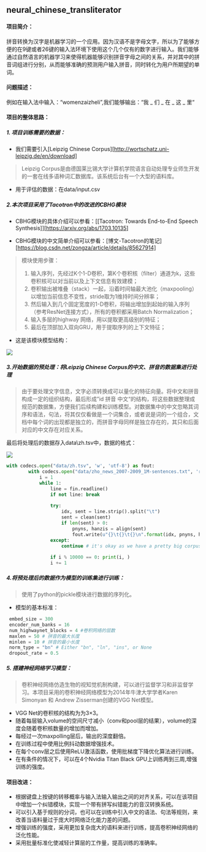## neural_chinese_transliterator

#### 项目简介：

拼音转换为汉字是机器学习的一个应用。因为汉语不是字母文字，所以为了能够方便的在9键或者26键的输入法环境下使用这个几个仅有的数字进行输入。我们能够通过自然语言的机器学习来使得机器能够识别拼音字母之间的关系，并对其中的拼音词组进行分别，从而能够准确的预测用户输入拼音，同时转化为用户所期望的单词。

#### 问题描述：

例如在输入法中输入：“womenzaizheli”,我们能够输出：“我 _ 们 _ 在 _ 这 _ 里“

#### 项目的整体思路：

##### 1. 项目训练需要的数据：

- 我们需要引入[Leipzig Chinese Corpus][http://wortschatz.uni-leipzig.de/en/download]

> Leipzig Corpus是由德国莱比锡大学计算机学院语言自动处理专业师生开发的一套在线多语种词汇数据库。该系统后台有一个大型的语料库。

- 用于评估的数据：在data/input.csv

##### 2.本次项目采用了Tacotron中的改进的CBHG模块

- CBHG模块的具体介绍可以参看：[[Tacotron: Towards End-to-End Speech Synthesis]][https://arxiv.org/abs/1703.10135]

- CBHG模块的中文简单介绍可以参看：[博文-Tacotron的笔记][https://blog.csdn.net/zongza/article/details/85627914]

> 模块使用步骤：
>
> 1. 输入序列，先经过K个1-D卷积，第K个卷积核（filter）通道为k，这些卷积核可以对当前以及上下文信息有效建模；
> 2. 卷积输出被堆叠（stack）一起，沿着时间轴最大池化（maxpooling）以增加当前信息不变性，stride取为1维持时间分辨率；
> 3. 然后输入到几个固定宽度的1-D卷积，将输出增加到起始的输入序列（参考ResNet连接方式），所有的卷积都采用Batch Normalization；
> 4. 输入多层的highway 网络，用以提取更高级别的特征；
> 5. 最后在顶部加入双向GRU，用于提取序列的上下文特征；

- 这是该模块模型结构：

![](C:\Users\lenovo1\Desktop\1.png)

##### 3.开始数据的预处理：将Leipzig Chinese Corpus的中文、拼音的数据集进行处理

> 由于要处理文字信息，文字必须转换成可以量化的特征向量。将中文和拼音构成一定的组织结构，最后形成”id   拼音  中文“的结构，将这些数据整理成规范的数据集，方便我们后续构建和训练模型。对数据集中的中文忽略其词序和语法，句法，将其仅仅看做是一个词集合，或者说是词的一个组合，文档中每个词的出现都是独立的，而拼音字母同样是独立存在的，其只和后面对应的中文存在对应关系。

最后将处理后的数据存入data\zh.tsv中，数据的格式：

![](C:\Users\lenovo1\Desktop\2.png)

```python
with codecs.open("data/zh.tsv", 'w', 'utf-8') as fout:
        with codecs.open("data/zho_news_2007-2009_1M-sentences.txt", 'r', 'utf-8') as fin:
            i = 1
            while 1:
                line = fin.readline()
                if not line: break
                
                try:
                    idx, sent = line.strip().split("\t")
                    sent = clean(sent)
                    if len(sent) > 0:
                        pnyns, hanzis = align(sent)
                        fout.write(u"{}\t{}\t{}\n".format(idx, pnyns, hanzis))
                except:
                    continue # it's okay as we have a pretty big corpus!
                
                if i % 10000 == 0: print(i, )
                i += 1
```

##### 4.将预处理后的数据作为模型的训练集进行训练：

> 使用了python的pickle模块进行数据的序列化。

- 模型的基本标准：

```python
 embed_size = 300 
 encoder_num_banks = 16
 num_highwaynet_blocks = 4 #卷积网络的层数
 maxlen = 50 # 拼音的最大长度
 minlen = 10 # 拼音的最小长度
 norm_type = "bn" # Either "bn", "ln", "ins", or None
 dropout_rate = 0.5
```

##### 5. 搭建神经网络学习模型：

> 卷积神经网络仿造生物的视知觉机制构建，可以进行监督学习和非监督学习。本项目采用的卷积神经网络模型为2014年牛津大学学者Karen Simonyan 和 Andrew Zisserman创建的VGG Net模型。

- VGG Net的卷积核的结构为为3×3。
- 随着每层输入volume的空间尺寸减小（conv和pool层的结果），volume的深度会随着卷积核数量的增加而增加。
- 每经过一次maxpolling层后，输出的深度翻倍。
- 在训练过程中使用比例抖动数据增强技术。
- 在每个conv层之后使用ReLU激活函数，使用批梯度下降优化算法进行训练。
- 在有条件的情况下，可以在4个Nvidia Titan Black GPU上训练两到三周,增强训练的强度。

#### 项目改进：

- 根据键盘上按键的转移概率与输入法输入输出之间的对齐关系，可以在该项目中增加一个纠错模块，实现一个带有拼写纠错能力的音汉转换系统。
- 可以引入基于规则的分词，也可以在训练中引入中文的语法、句法等规则，来改善当语料量过于庞大时网络泛化能力差的问题。
- 增强训练的强度，采用更加复杂庞大的语料来进行训练，提高卷积神经网络的泛化性能。
- 采用批量标准化使减轻计算层的工作量，提高训练的准确率。
